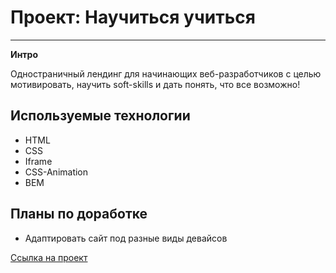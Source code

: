 # Проект: Научиться учиться
---

**Интро**

Одностраничный лендинг для начинающих веб-разработчиков с целью мотивировать, научить soft-skills и дать понять, что все возможно!

## Используемые технологии
* HTML
* CSS
* Iframe
* CSS-Animation
* BEM

## Планы по доработке
* Адаптировать сайт под разные виды девайсов

[Ссылка на проект](https://metalass21.github.io/how-to-learn/)
